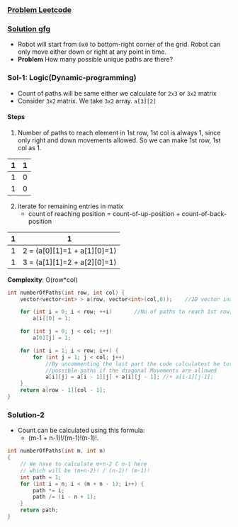### [Problem Leetcode](https://leetcode.com/problems/unique-paths/)
### [Solution gfg](https://www.geeksforgeeks.org/count-possible-paths-top-left-bottom-right-nxm-matrix/)
- Robot will start from `0x0` to bottom-right corner of the grid. Robot can only move either down or right at any point in time.
- **Problem** How many possible unique paths are there?
  
### Sol-1: Logic(Dynamic-programming)
  - Count of paths will be same either we calculate for `2x3` or `3x2` matrix
  - Consider `3x2` matrix. We take `3x2` array. `a[3][2]`
#### Steps
  1. Number of paths to reach element in 1st row, 1st col is always 1, since only right and down movements allowed. So we can make 1st row, 1st col as 1.

| 1 | 1 |
| --- | --- |
| 1 | 0 |
| 1 | 0 |
   
  2. iterate for remaining entries in matix
     - count of reaching position = count-of-up-position + count-of-back-position

| 1 | 1 |
| --- | --- |
| 1 | 2 = (a[0][1]=1 + a[1][0]=1) |
| 1 | 3 = (a[1][1]=2 + a[2][0]=1) |

**Complexity**: O(row*col)
```c
int numberOfPaths(int row, int col) {
    vector<vector<int> > a(row, vector<int>(col,0));    //2D vector init to 0

    for (int i = 0; i < row; ++i)       //No of paths to reach 1st row, col is always 1
        a[i][0] = 1;

    for (int j = 0; j < col; ++j)
        a[0][j] = 1;

    for (int i = 1; i < row; i++) {
        for (int j = 1; j < col; j++)
            //By uncommenting the last part the code calculatest he total
            //possible paths if the diagonal Movements are allowed
            a[i][j] = a[i - 1][j] + a[i][j - 1]; //+ a[i-1][j-1];
    }
    return a[row - 1][col - 1];
}
```

### Solution-2
  - Count can be calculated using this formula:
    - (m-1 + n-1)!/(m-1)!(n-1)!.
```c
int numberOfPaths(int m, int n) 
{ 
    // We have to calculate m+n-2 C n-1 here 
    // which will be (m+n-2)! / (n-1)! (m-1)! 
    int path = 1; 
    for (int i = n; i < (m + n - 1); i++) { 
        path *= i; 
        path /= (i - n + 1); 
    } 
    return path; 
} 
```
